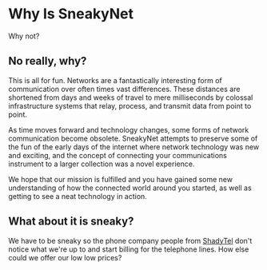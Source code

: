 # Why Is SneakyNet

Why not?

## No really, why?

This is all for fun.  Networks are a fantastically interesting form of
communication over often times vast differences.  These distances are
shortened from days and weeks of travel to mere milliseconds by
colossal infrastructure systems that relay, process, and transmit data
from point to point.

As time moves forward and technology changes, some forms of network
communication become obsolete.  SneakyNet attempts to preserve some of
the fun of the early days of the internet where network technology was
new and exciting, and the concept of connecting your communications
instrument to a larger collection was a novel experience.

We hope that our mission is fulfilled and you have gained some new
understanding of how the connected world around you started, as well
as getting to see a neat technology in action.

## What about it is sneaky?

We have to be sneaky so the phone company people from
[ShadyTel](https://shady.tel) don't notice what we're up to and start
billing for the telephone lines.  How else could we offer our low low
prices?

